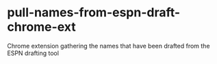 # pull-names-from-espn-draft-chrome-ext
Chrome extension gathering the names that have been drafted from the ESPN drafting tool
